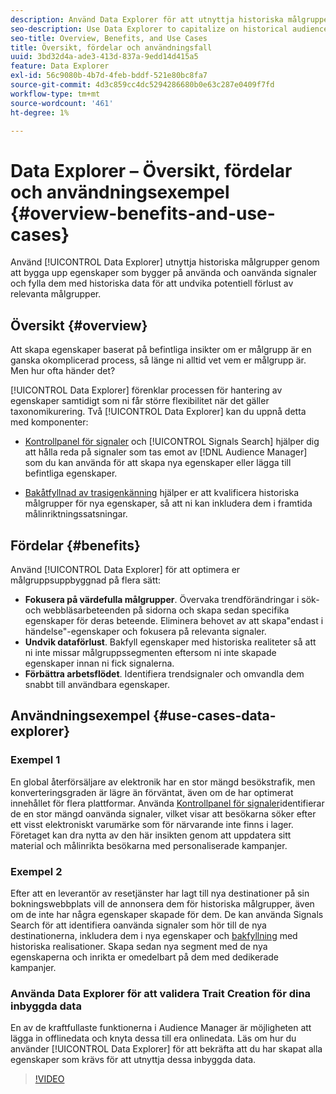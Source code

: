 ```yaml
---
description: Använd Data Explorer för att utnyttja historiska målgrupper genom att bygga upp egenskaper som bygger på använda och oanvända signaler och fylla dem med historiska data för att undvika potentiella förluster av relevanta målgrupper.
seo-description: Use Data Explorer to capitalize on historical audiences by building traits based on used and unused signals, and backfilling them with historical data to avoid potential loss of relevant audiences.
seo-title: Overview, Benefits, and Use Cases
title: Översikt, fördelar och användningsfall
uuid: 3bd32d4a-ade3-413d-837a-9edd14d415a5
feature: Data Explorer
exl-id: 56c9080b-4b7d-4feb-bddf-521e80bc8fa7
source-git-commit: 4d3c859cc4dc5294286680b0e63c287e0409f7fd
workflow-type: tm+mt
source-wordcount: '461'
ht-degree: 1%

---
```


# Data Explorer – Översikt, fördelar och användningsexempel {#overview-benefits-and-use-cases}

Använd [!UICONTROL Data Explorer] utnyttja historiska målgrupper genom att bygga upp egenskaper som bygger på använda och oanvända signaler och fylla dem med historiska data för att undvika potentiell förlust av relevanta målgrupper.

## Översikt {#overview}

Att skapa egenskaper baserat på befintliga insikter om er målgrupp är en ganska okomplicerad process, så länge ni alltid vet vem er målgrupp är. Men hur ofta händer det?

[!UICONTROL Data Explorer] förenklar processen för hantering av egenskaper samtidigt som ni får större flexibilitet när det gäller taxonomikurering. Två [!UICONTROL Data Explorer] kan du uppnå detta med komponenter:

* [Kontrollpanel för signaler](../../features/data-explorer/data-explorer-signals-dashboard.md) och [!UICONTROL Signals Search] hjälper dig att hålla reda på signaler som tas emot av [!DNL Audience Manager] som du kan använda för att skapa nya egenskaper eller lägga till befintliga egenskaper.

* [Bakåtfyllnad av trasigenkänning](../../features/data-explorer/data-explorer-trait-backfill.md) hjälper er att kvalificera historiska målgrupper för nya egenskaper, så att ni kan inkludera dem i framtida målinriktningssatsningar.

## Fördelar {#benefits}

Använd [!UICONTROL Data Explorer] för att optimera er målgruppsuppbyggnad på flera sätt:

* **Fokusera på värdefulla målgrupper**. Övervaka trendförändringar i sök- och webbläsarbeteenden på sidorna och skapa sedan specifika egenskaper för deras beteende. Eliminera behovet av att skapa&quot;endast i händelse&quot;-egenskaper och fokusera på relevanta signaler.
* **Undvik dataförlust**. Bakfyll egenskaper med historiska realiteter så att ni inte missar målgruppssegmenten eftersom ni inte skapade egenskaper innan ni fick signalerna.
* **Förbättra arbetsflödet**. Identifiera trendsignaler och omvandla dem snabbt till användbara egenskaper.

## Användningsexempel {#use-cases-data-explorer}

### Exempel 1

En global återförsäljare av elektronik har en stor mängd besökstrafik, men konverteringsgraden är lägre än förväntat, även om de har optimerat innehållet för flera plattformar. Använda [Kontrollpanel för signaler](../../features/data-explorer/data-explorer-signals-dashboard.md)identifierar de en stor mängd oanvända signaler, vilket visar att besökarna söker efter ett visst elektroniskt varumärke som för närvarande inte finns i lager. Företaget kan dra nytta av den här insikten genom att uppdatera sitt material och målinrikta besökarna med personaliserade kampanjer.

### Exempel 2

Efter att en leverantör av resetjänster har lagt till nya destinationer på sin bokningswebbplats vill de annonsera dem för historiska målgrupper, även om de inte har några egenskaper skapade för dem. De kan använda Signals Search för att identifiera oanvända signaler som hör till de nya destinationerna, inkludera dem i nya egenskaper och [bakfyllning](../../features/data-explorer/data-explorer-trait-backfill.md) med historiska realisationer. Skapa sedan nya segment med de nya egenskaperna och inrikta er omedelbart på dem med dedikerade kampanjer.

### Använda Data Explorer för att validera Trait Creation för dina inbyggda data

En av de kraftfullaste funktionerna i Audience Manager är möjligheten att lägga in offlinedata och knyta dessa till era onlinedata. Läs om hur du använder [!UICONTROL Data Explorer] för att bekräfta att du har skapat alla egenskaper som krävs för att utnyttja dessa inbyggda data.

>[!VIDEO](https://video.tv.adobe.com/v/25149/)
